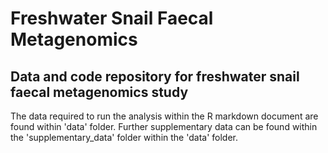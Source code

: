 # Freshwater Snail Faecal Metagenomics

## Data and code repository for freshwater snail faecal metagenomics study

The data required to run the analysis within the R markdown document are found within 'data' folder. Further supplementary data can be found within the 'supplementary_data' folder within the 'data' folder.
